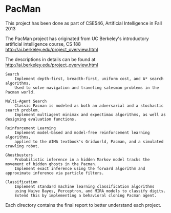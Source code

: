 # PacMan
This project has been done as part of CSE546, Artificial Intelligence in Fall 2013

The PacMan project has originated from UC Berkeley's introductory artificial intelligence course, CS 188 
  http://ai.berkeley.edu/project_overview.html

The descriptions in details can be found at http://ai.berkeley.edu/project_overview.html

	Search
		Implement depth-first, breadth-first, uniform cost, and A* search algorithms. 
		Used to solve navigation and traveling salesman problems in the Pacman world.

	Multi-Agent Search 
		Classic Pacman is modeled as both an adversarial and a stochastic search problem.
		Implement multiagent minimax and expectimax algorithms, as well as designing evaluation functions.

	Reinforcement Learning 
		Implement model-based and model-free reinforcement learning algorithms, 
		applied to the AIMA textbook's Gridworld, Pacman, and a simulated crawling robot.

	Ghostbusters 
		Probabilistic inference in a hidden Markov model tracks the movement of hidden ghosts in the Pacman. 
		Implement exact inference using the forward algorithm and approximate inference via particle filters.

	Classification 
		Implement standard machine learning classification algorithms 
		using Naive Bayes, Perceptron, and MIRA models to classify digits. 
		Extend this by implementing a behavioral cloning Pacman agent.

Each directory contains the final report to better understand each project.
